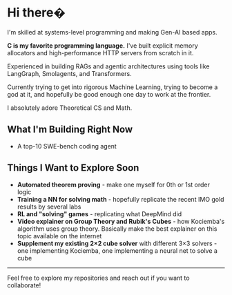 # Hi there�

I'm skilled at systems-level programming and making Gen-AI based apps.

**C is my favorite programming language.** I've built explicit memory allocators and high-performance HTTP servers from scratch in it.

Experienced in building RAGs and agentic architectures using tools like LangGraph, Smolagents, and Transformers.

Currently trying to get into rigorous Machine Learning, trying to become a god at it, and hopefully be good enough one day to work at the frontier.

I absolutely adore Theoretical CS and Math.

## What I'm Building Right Now
* A top-10 SWE-bench coding agent

## Things I Want to Explore Soon
* **Automated theorem proving** - make one myself for 0th or 1st order logic
* **Training a NN for solving math** - hopefully replicate the recent IMO gold results by several labs
* **RL and "solving" games** - replicating what DeepMind did
* **Video explainer on Group Theory and Rubik's Cubes** - how Kociemba's algorithm uses group theory. Basically make the best explainer on this topic available on the internet
* **Supplement my existing 2×2 cube solver** with different 3×3 solvers - one implementing Kociemba, one implementing a neural net to solve a cube

---

Feel free to explore my repositories and reach out if you want to collaborate!
